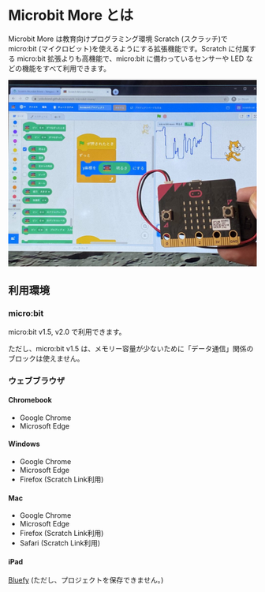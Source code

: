 # Microbit More とは

Microbit More は教育向けプログラミング環境 Scratch (スクラッチ)で micro:bit (マイクロビット)を使えるようにする拡張機能です。Scratch に付属する micro:bit 拡張よりも高機能で、micro:bit に備わっているセンサーや LED などの機能をすべて利用できます。

![](microbit_more-microbit_light-1024x768.jpg ':size=400')

[](https://www.youtube.com/embed/etjPQkMToK8 ':include :type=iframe width=100% height=400px')

## 利用環境

### micro:bit

micro:bit v1.5, v2.0 で利用できます。

ただし、micro:bit v1.5 は、メモリー容量が少ないために「データ通信」関係のブロックは使えません。

### ウェブブラウザ

#### Chromebook
- Google Chrome
- Microsoft Edge

#### Windows
- Google Chrome
- Microsoft Edge
- Firefox (Scratch Link利用)

#### Mac
- Google Chrome
- Microsoft Edge
- Firefox (Scratch Link利用)
- Safari (Scratch Link利用)

#### iPad
[Bluefy](https://apps.apple.com/jp/app/bluefy-web-ble-browser/id1492822055) (ただし、プロジェクトを保存できません。)
